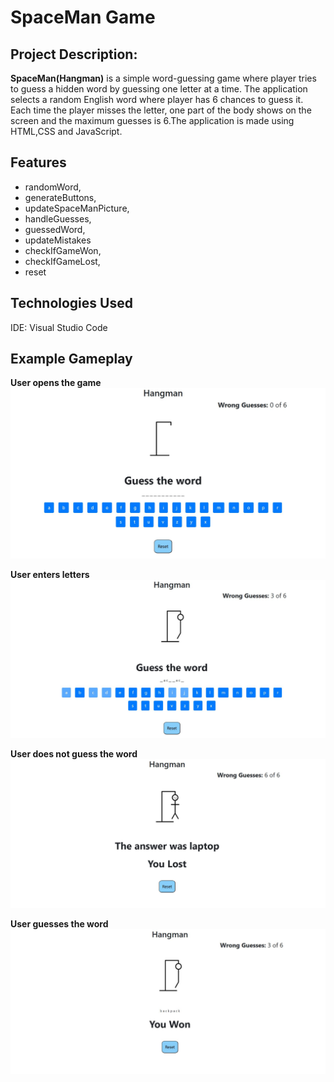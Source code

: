 # __SpaceMan Game__
## __Project Description:__

__SpaceMan(Hangman)__ is a simple word-guessing game where player tries to guess a hidden word by guessing one letter at a time. The application selects a random English word where
player has 6 chances to guess it. Each time the player misses the letter, one part of the body shows on the screen and the maximum guesses is 6.The application is made using
HTML,CSS and JavaScript.

## __Features__
- randomWord,
- generateButtons,
- updateSpaceManPicture,
- handleGuesses,
- guessedWord,
- updateMistakes
- checkIfGameWon,
- checkIfGameLost,
- reset

## __Technologies Used__
IDE: Visual Studio Code


## __Example Gameplay__

__User opens the game__
![](https://github.com/farissikira/SpaceMan/blob/e11a09912e0e4c552dbbe94cfac2d6f8a342f040/1.hangmanPicture.JPG)

__User enters letters__
![](https://github.com/farissikira/SpaceMan/blob/be3e8732a512942ae3741fce2ff0774aeb5d32e8/picture3.JPG)

__User does not guess the word__
![](https://github.com/farissikira/SpaceMan/blob/6cbe52f36dbd3cc1977cccf109f9ddf89c65a237/picture2hangman.JPG)

__User guesses the word__
![](https://github.com/farissikira/SpaceMan/blob/68905be4c8258c01ae392a01579531db5fd4e712/picture4.JPG)
